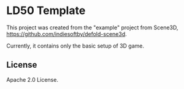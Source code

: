 # LD50 Template

This project was created from the "example" project from Scene3D, https://github.com/indiesoftby/defold-scene3d.

Currently, it contains only the basic setup of 3D game.

## License

Apache 2.0 License.

